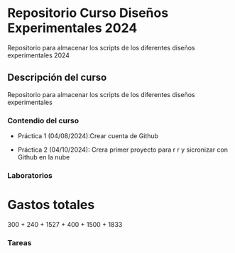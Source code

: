 # Repositorio Curso Diseños Experimentales 2024
Repositorio para almacenar los scripts de los diferentes diseños experimentales 2024

## Descripción del curso
Repositorio para almacenar los scripts de los diferentes diseños experimentales

### Contendio del curso
+ Práctica 1 (04/08/2024):Crear cuenta de Github
  
+ Práctica 2 (04/10/2024): Crera primer proyecto para r r y sicronizar con Github en la nube

### Laboratorios

# Gastos totales

300 + 240 + 1527 + 400 + 1500 + 1833




### Tareas
